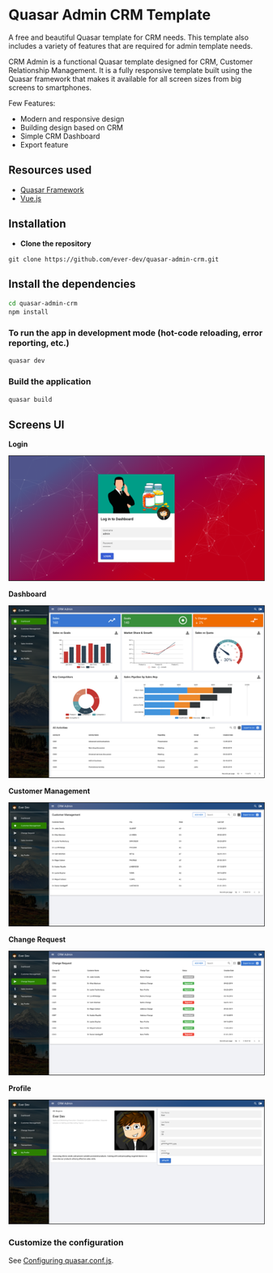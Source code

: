 # Quasar Admin CRM Template

A free and beautiful Quasar template for CRM needs. This template also includes a variety of features that are required for admin template needs.

CRM Admin is a functional Quasar template designed for CRM, Customer Relationship Management. It is a fully responsive template built using the Quasar framework that makes it available for all screen sizes from big screens to smartphones.

Few Features:

- Modern and responsive design
- Building design based on CRM
- Simple CRM Dashboard
- Export feature

## Resources used

- [Quasar Framework](https://quasar.dev/)
- [Vue.js](https://vuejs.org/)

## Installation

- **Clone the repository**

```
git clone https://github.com/ever-dev/quasar-admin-crm.git
```

## Install the dependencies

```bash
cd quasar-admin-crm
npm install
```

### To run the app in development mode (hot-code reloading, error reporting, etc.)

```bash
quasar dev
```

### Build the application

```bash
quasar build
```

## Screens UI

**Login**

<p float="left">
        <kbd>
<img src="assets/login.png" border="1" alt="Login"
        title="Login"  />
                </kbd>
</p>

**Dashboard**

<p float="left">
	<kbd>
<img src="assets/dashboard.png" border="1" alt="Dashboard"
	title="Dashboard"  />
		</kbd>
</p>

**Customer Management**

<p float="left">
	<kbd>
<img src="assets/customer_management.png" border="1" alt="Customer Management"
	title="Customer Management"  />	
	</kbd>
</p>

**Change Request**

<p float="left">
	<kbd>
<img src="assets/change_request.png" border="1" alt="Change Request"
	title="Change Request"  />
	</kbd>
</p>

**Profile**

<p float="left">
	<kbd>
<img src="assets/profile.png" border="1" alt="Profile"
	title="Profile"  />
	</kbd>
</p>

### Customize the configuration

See [Configuring quasar.conf.js](https://quasar.dev/quasar-cli/quasar-conf-js).
